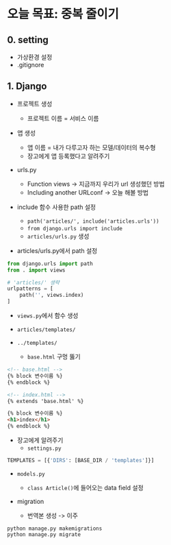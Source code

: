 # 오늘 목표: 중복 줄이기

## 0. setting

- 가상환경 설정
- .gitignore

## 1. Django

- 프로젝트 생성
    - 프로젝트 이름 = 서비스 이름

- 앱 생성
    - 앱 이름 = 내가 다루고자 하는 모델/데이터의 복수형
    - 장고에게 앱 등록했다고 알려주기

- urls.py
    - Function views -> 지금까지 우리가 url 생성했던 방법
    - Including another URLconf -> 오늘 해볼 방법
- include 함수 사용한 path 설정 
    - `path('articles/', include('articles.urls'))`
    - `from django.urls import include`
    - `articles/urls.py` 생성
- articles/urls.py에서 path 설정
```python
from django.urls import path
from . import views

# 'articles/' 생략
urlpatterns = [
    path('', views.index)
]
```

- `views.py`에서 함수 생성

- `articles/templates/`
- `../templates/`
    - `base.html` 구멍 뚫기
```html
<!-- base.html -->
{% block 변수이름 %}
{% endblock %}

<!-- index.html -->
{% extends 'base.html' %}

{% block 변수이름 %}
<h1>index</h1>
{% endblock %}
```
- 장고에게 알려주기
    - `settings.py`
```python
TEMPLATES = [{'DIRS': [BASE_DIR / 'templates']}]
```
- `models.py`
    - `class Article()`에 들어오는 data field 설정

- migration
    - 번역본 생성 -> 이주
```shell
python manage.py makemigrations
python manage.py migrate
```